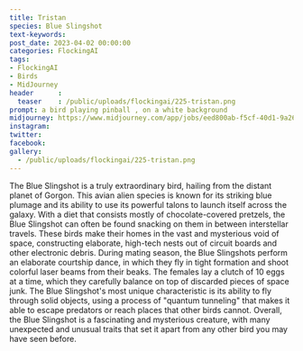 ```yaml
---
title: Tristan
species: Blue Slingshot
text-keywords: 
post_date: 2023-04-02 00:00:00
categories: FlockingAI
tags:
- FlockingAI
- Birds
- MidJourney 
header      :
  teaser    : /public/uploads/flockingai/225-tristan.png
prompt: a bird playing pinball , on a white background
midjourney: https://www.midjourney.com/app/jobs/eed800ab-f5cf-40d1-9a26-ec1006def835
instagram: 
twitter: 
facebook: 
gallery: 
  - /public/uploads/flockingai/225-tristan.png
---
```


The Blue Slingshot is a truly extraordinary bird, hailing from the distant planet of Gorgon. This avian alien species is known for its striking blue plumage and its ability to use its powerful talons to launch itself across the galaxy. With a diet that consists mostly of chocolate-covered pretzels, the Blue Slingshot can often be found snacking on them in between interstellar travels. These birds make their homes in the vast and mysterious void of space, constructing elaborate, high-tech nests out of circuit boards and other electronic debris. During mating season, the Blue Slingshots perform an elaborate courtship dance, in which they fly in tight formation and shoot colorful laser beams from their beaks. The females lay a clutch of 10 eggs at a time, which they carefully balance on top of discarded pieces of space junk. The Blue Slingshot's most unique characteristic is its ability to fly through solid objects, using a process of "quantum tunneling" that makes it able to escape predators or reach places that other birds cannot. Overall, the Blue Slingshot is a fascinating and mysterious creature, with many unexpected and unusual traits that set it apart from any other bird you may have seen before.
